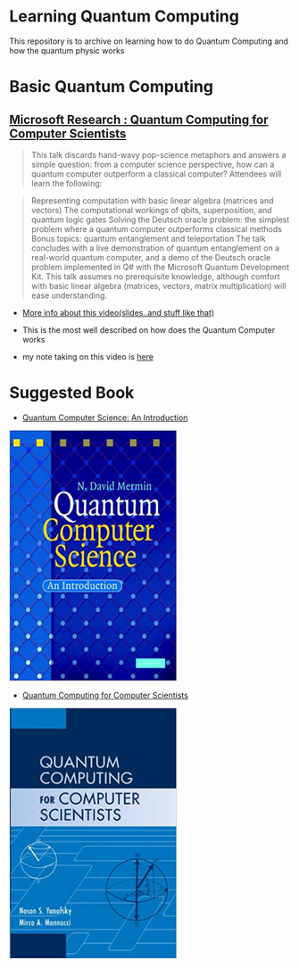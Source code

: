 # Learning Quantum Computing
This repository is to archive on learning how to do Quantum Computing and how the quantum physic works

# Basic Quantum Computing

## [Microsoft Research : Quantum Computing for Computer Scientists](https://www.youtube.com/watch?v=F_Riqjdh2oM)

 > This talk discards hand-wavy pop-science metaphors and answers a simple question: from a computer science perspective, how can a quantum computer outperform a classical computer? Attendees will learn the following:

 > Representing computation with basic linear algebra (matrices and vectors)
The computational workings of qbits, superposition, and quantum logic gates
Solving the Deutsch oracle problem: the simplest problem where a quantum computer outperforms classical methods
Bonus topics: quantum entanglement and teleportation
The talk concludes with a live demonstration of quantum entanglement on a real-world quantum computer, and a demo of the Deutsch oracle problem implemented in Q# with the Microsoft Quantum Development Kit. This talk assumes no prerequisite knowledge, although comfort with basic linear algebra (matrices, vectors, matrix multiplication) will ease understanding.

* [More info about this video(slides..and stuff like that)](https://www.microsoft.com/en-us/research/video/quantum-computing-computer-scientists/#!related_info)

* This is the most well described on how does the Quantum Computer works

* my note taking on this video is [here](https://github.com/JoonLee-K/QuantumComputingLearning/blob/master/Quantum%20computer.pdf)

# Suggested Book
* [Quantum Computer Science: An Introduction](https://www.amazon.com/Quantum-Computer-Science-David-Mermin-ebook/dp/B00AHTN53S/ref=sr_1_1?keywords=quantum+computer+science&qid=1571995128&s=digital-text&sr=1-1)

<img src="https://github.com/JoonLee-K/QuantumComputingLearning/blob/master/QuantumComputerScience.jpg" width="300px" height="450px" title="px(픽셀) 크기 설정" alt="RubberDuck"></img><br/>

* [Quantum Computing for Computer Scientists](https://www.amazon.com/Quantum-Computing-Computer-Scientists-Yanofsky-ebook/dp/B00AHTN5NS)

<img src="https://github.com/JoonLee-K/QuantumComputingLearning/blob/master/untitled.jpg" width="300px" height="450px" title="px(픽셀) 크기 설정" alt="RubberDuck"></img><br/>

